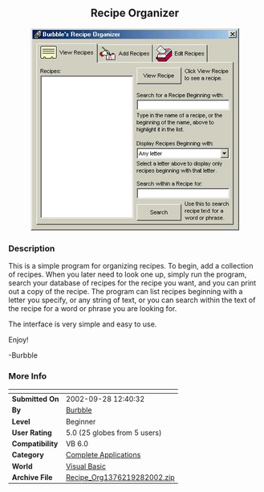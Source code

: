﻿<div align="center">

## Recipe Organizer

<img src="PIC20029281250439901.jpg">
</div>

### Description

This is a simple program for organizing recipes. To begin, add a collection of recipes. When you later need to look one up, simply run the program, search your database of recipes for the recipe you want, and you can print out a copy of the recipe. The program can list recipes beginning with a letter you specify, or any string of text, or you can search within the text of the recipe for a word or phrase you are looking for.

The interface is very simple and easy to use.

Enjoy!

-Burbble
 
### More Info
 


<span>             |<span>
---                |---
**Submitted On**   |2002-09-28 12:40:32
**By**             |[Burbble](https://github.com/Planet-Source-Code/PSCIndex/blob/master/ByAuthor/burbble.md)
**Level**          |Beginner
**User Rating**    |5.0 (25 globes from 5 users)
**Compatibility**  |VB 6\.0
**Category**       |[Complete Applications](https://github.com/Planet-Source-Code/PSCIndex/blob/master/ByCategory/complete-applications__1-27.md)
**World**          |[Visual Basic](https://github.com/Planet-Source-Code/PSCIndex/blob/master/ByWorld/visual-basic.md)
**Archive File**   |[Recipe\_Org1376219282002\.zip](https://github.com/Planet-Source-Code/burbble-recipe-organizer__1-39333/archive/master.zip)









